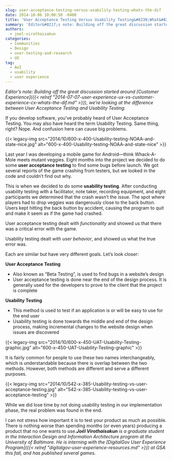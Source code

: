 ```yaml
---
slug: user-acceptance-testing-versus-usability-testing-whats-the-dif
date: 2014-10-06 10:00:50 -0400
title: 'User Acceptance Testing Versus Usability Testing&#8230;What&#8217;s the Dif?'
summary: 'Editor&#8217;s note: Building off the great discussion started around Customer Experience, we&rsquo;re looking at the difference between User Acceptance Testing and Usability Testing.  If you develop software, you&#8217;ve probably heard of User Acceptance Testing. You may also have heard the term Usability Testing. Same thing, right? Nope. And confusion here can cause big problems. {{< legacy-img src="2014/10/600-x-400-Usability-testing-NOAA-and-state-nice.jpg" alt="600-x-400-Usability-testing-NOAA-and-state-nice"'
authors:
  - joel-virothaisakun
categories:
  - Communities
  - Design
  - user-testing-and-research
  - UX
tag:
  - AoI
  - usability
  - user experience
---
```


_Editor&#8217;s note: Building off the great discussion started around [Customer Experience]({{< relref "2014-07-07-user-experience-ux-vs-customer-experience-cx-whats-the-dif.md" >}}), we’re looking at the difference between User Acceptance Testing and Usability Testing._ 

If you develop software, you&#8217;ve probably heard of User Acceptance Testing. You may also have heard the term Usability Testing. Same thing, right? Nope. And confusion here can cause big problems.

{{< legacy-img src="2014/10/600-x-400-Usability-testing-NOAA-and-state-nice.jpg" alt="600-x-400-Usability-testing-NOAA-and-state-nice" >}}

Last year I was developing a mobile game for Android—think Whack-A-Mole meets mutant veggies. Eight months into the project we decided to do some **user acceptance testing** to find some bugs before launch. We got several reports of the game crashing from testers, but we looked in the code and couldn&#8217;t find out why.

This is when we decided to do some **usability testing**. After conducting usability testing with a facilitator, note taker, recording equipment, and eight participants we determined that the crash wasn&#8217;t the issue. The spot where players had to drop veggies was dangerously close to the back button. Users kept hitting the back button by accident, causing the program to quit and make it seem as if the game had crashed.

User acceptance testing dealt with _functionality_ and showed us that there was a critical error with the game.

Usability testing dealt with _user behavior_, and showed us what the true error was.

Each are similar but have very different goals. Let’s look closer:

**User Acceptance Testing**

  * Also known as “Beta Testing”, is used to find bugs in a website’s design
  * User acceptance testing is done near the end of the design process. It is generally used for the developers to prove to the client that the project is complete

**Usability Testing**

  * This method is used to test if an application is or will be easy to use for the end user
  * Usability testing is done towards the middle and end of the design process, making incremental changes to the website design when issues are discovered

{{< legacy-img src="2014/10/600-x-450-UAT-Usability-Testing-graphic.jpg" alt="600-x-450-UAT-Usability-Testing-graphic" >}}

It is fairly common for people to use these two names interchangeably, which is understandable because there is overlap between the two methods. However, both methods are different and serve a different purposes.

{{< legacy-img src="2014/10/542-x-385-Usability-testing-vs-user-acceptance-testing.jpg" alt="542-x-385-Usability-testing-vs-user-acceptance-testing" >}}

While we did lose time by not doing usability testing in our implementation phase, the real problem was found in the end.

I can not stress how important it is to test your product as much as possible. There is nothing worse than spending months (or even years) producing a product that no one wants to use._**Joël Virothaisakun** is a graduate student in the Interaction Design and Information Architecture program at the University of Baltimore. He is interning with the [DigitalGov User Experience Program]({{< relref "digitalgov-user-experience-resources.md" >}}) at GSA this fall, and has published several games._